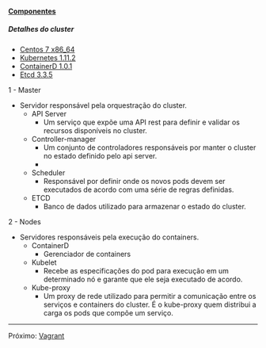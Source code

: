 #### [Componentes](https://kubernetes.io/docs/concepts/overview/components/)

##### Detalhes do cluster
- [Centos 7 x86_64](http://isoredirect.centos.org/centos/7/isos/x86_64/CentOS-7-x86_64-Minimal-1804.iso)
- [Kubernetes 1.11.2](https://github.com/kubernetes/kubernetes/releases/tag/v1.11.2)
- [ContainerD 1.0.1](https://github.com/containerd/containerd/releases/tag/v1.1.3)
- [Etcd 3.3.5](https://github.com/etcd-io/etcd/tree/v3.3.5)


1 - Master
- Servidor responsável pela orquestração do cluster.
  - API Server
    - Um serviço que expõe uma API rest para definir e validar os recursos
    disponíveis no cluster.
  - Controller-manager
    - Um conjunto de controladores responsáveis por manter o cluster no
    estado definido pelo api server.
    - 
  - Scheduler
    - Responsável por definir onde os novos pods devem ser executados
    de acordo com uma série de regras definidas.
  - ETCD
    - Banco de dados utilizado para armazenar o estado do cluster.

2 - Nodes

- Servidores responsáveis pela execução do containers.
  - ContainerD
    - Gerenciador de containers
  - Kubelet
    - Recebe as especificações do pod para execução em um determinado nó
    e garante que ele seja executado de acordo.
  - Kube-proxy
    - Um proxy de rede utilizado para permitir a comunicação entre os serviços e containers 
    do cluster. É o kube-proxy quem distribui a carga os pods que compõe um serviço.

---
Próximo: [Vagrant](vagrant.md)
